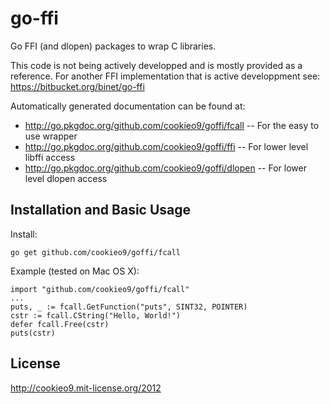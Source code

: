 go-ffi
======

Go FFI (and dlopen) packages to wrap C libraries.

This code is not being actively developped and is mostly provided as a reference.
For another FFI implementation that is active developpment see: https://bitbucket.org/binet/go-ffi

Automatically generated documentation can be found at:
 - http://go.pkgdoc.org/github.com/cookieo9/goffi/fcall   -- For the easy to use wrapper
 - http://go.pkgdoc.org/github.com/cookieo9/goffi/ffi     -- For lower level libffi access
 - http://go.pkgdoc.org/github.com/cookieo9/goffi/dlopen  -- For lower level dlopen access

Installation and Basic Usage
----------------------------

Install:

    go get github.com/cookieo9/goffi/fcall

Example (tested on Mac OS X):

    import "github.com/cookieo9/goffi/fcall"
    ...
    puts, _ := fcall.GetFunction("puts", SINT32, POINTER)
    cstr := fcall.CString("Hello, World!")
    defer fcall.Free(cstr)
    puts(cstr)

License
-------

http://cookieo9.mit-license.org/2012
